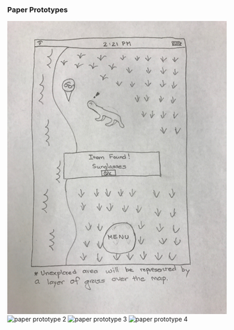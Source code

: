 ### Paper Prototypes ###
![paper prototype 1](/images/paper-prototypes/paper-prototype_michael.jpeg)
![paper prototype 2](/images/paper-prototypes/paper-prototype_tina.jpeg)
![paper prototype 3](/images/paper-prototypes/paper-prototype_scott.jpeg)
![paper prototype 4](/images/paper-prototypes/paper-prototype_ashley.jpeg)
